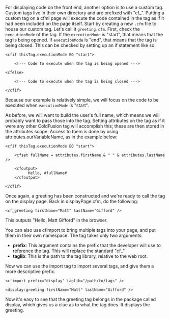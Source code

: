 For displaying code on the front end, another option is to use a custom
tag. Custom tags live in their own directory and are prefixed with
"cf\_". Putting a custom tag on a cfml page will execute the code
contained in the tag as if it had been included on the page itself.
Start by creating a new `.cfm` file to house our custom tag. Let's call it
`greeting.cfm`. First, check the `executionMode` of the tag. If the
`executionMode` is "start", that means that the tag is being opened. If
`executionMode` is "end", that means that the tag is being closed. This
can be checked by setting up an if statement like so:

~~~~ {.prettyprint}
<cfif thisTag.executionMode EQ "start">

    <!--- Code to execute when the tag is being opened --->

<cfelse>

    <!--- Code to execute when the tag is being closed --->

</cfif>
~~~~

Because our example is relatively simple, we will focus on the code to
be executed when `executionMode` is "start".

As before, we will want to build the user's full name, which means we
will probably want to pass those into the tag. Setting attributes on the
tag as if it were any other ColdFusion tag will accomplish this; these
are then stored in the attributes scope. Access to them is done by using
attributes.ourVariableName, as in the example below:

~~~~ {.prettyprint}
<cfif thisTag.executionMode EQ "start">

    <cfset fullName = attributes.firstName & " " & attributes.lastName />

    <cfoutput>
          Hello, #fullName#
    </cfoutput>

</cfif>
~~~~

Once again, a greeting has been constructed and we're ready to call the
tag on the display page. Back in displayPage.cfm, do the following:

~~~~ {.prettyprint}
<cf_greeting firstName="Matt" lastName="Gifford" />
~~~~

This outputs "Hello, Matt Gifford" in the browser.

You can also use cfimport to bring multiple tags into your page, and put
them in their own namespace. The tag takes only two arguments:

-   **prefix**: This argument contains the prefix that the developer
    will use to reference the tag. This will replace the standard "cf\_"
-   **taglib**: This is the path to the tag library, relative to the web
    root.

Now we can use the import tag to import several tags, and give them a
more descriptive prefix.

~~~~ {.prettyprint}
<cfimport prefix="display" taglib="/path/to/tags" />
    
<display:greeting firstName="Matt" lastName="Gifford" />
~~~~

Now it's easy to see that the greeting tag belongs in the package called
display, which gives us a clue as to what the tag does. It displays the
greeting.

